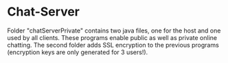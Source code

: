 # Chat-Server
Folder "chatServerPrivate" contains two java files, one for the host and one used by all clients. These programs enable public as well as private online chatting.
The second folder adds SSL encryption to the previous programs (encryption keys are only generated for 3 users!).